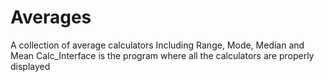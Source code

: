 # Averages
A collection of average calculators 
Including Range, Mode, Median and Mean
Calc_Interface is the program where all the calculators are properly displayed
